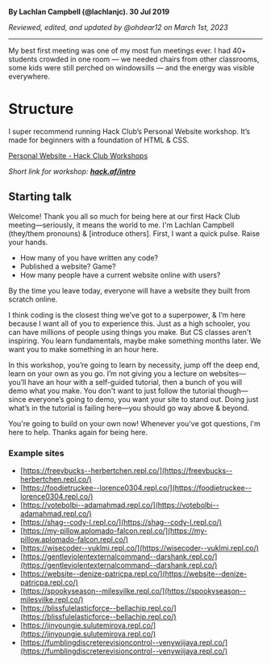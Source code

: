 __By Lachlan Campbell (@lachlanjc). 30 Jul 2019__

_Reviewed, edited, and updated by @ohdear12 on March 1st, 2023_

---

My best first meeting was one of my most fun meetings ever. I had 40+ students crowded in one room — we needed chairs from other classrooms, some kids were still perched on windowsills — and the energy was visible everywhere.

# Structure

I super recommend running Hack Club’s Personal Website workshop. It’s made for beginners with a foundation of HTML & CSS.

[Personal Website - Hack Club Workshops](https://workshops.hackclub.com/personal_website/)

_Short link for workshop: [**hack.af/intro**](https://hack.af/intro)_

## Starting talk

Welcome! Thank you all so much for being here at our first Hack Club meeting—seriously, it means the world to me. I'm Lachlan Campbell (they/them pronouns) & \[introduce others\]. First, I want a quick pulse. Raise your hands.

- How many of you have written any code?
- Published a website? Game?
- How many people have a current website online with users?

By the time you leave today, everyone will have a website they built from scratch online.

I think coding is the closest thing we’ve got to a superpower, & I’m here because I want all of you to experience this. Just as a high schooler, you can have millions of people using things you make. But CS classes aren't inspiring. You learn fundamentals, maybe make something months later. We want you to make something in an hour here.

In this workshop, you’re going to learn by necessity, jump off the deep end, learn on your own as you go. I’m not giving you a lecture on websites—you’ll have an hour with a self-guided tutorial, then a bunch of you will demo what you make. You don't want to just follow the tutorial though—since everyone’s going to demo, you want your site to stand out. Doing just what’s in the tutorial is failing here—you should go way above & beyond.

You're going to build on your own now! Whenever you've got questions, l'm here to help. Thanks again for being here.

### Example sites

- [https://freevbucks--herbertchen.repl.co/](https://freevbucks--herbertchen.repl.co/)
- [https://foodietruckee--lorence0304.repl.co/](https://foodietruckee--lorence0304.repl.co/)
- [https://votebolbi--adamahmad.repl.co/](https://votebolbi--adamahmad.repl.co/)
- [https://shag--cody-l.repl.co/](https://shag--cody-l.repl.co/)
- [https://my-pillow.aplomado-falcon.repl.co/](https://my-pillow.aplomado-falcon.repl.co/)
- [https://wisecoder--vuklmi.repl.co/](https://wisecoder--vuklmi.repl.co/)
- [https://gentleviolentexternalcommand--darshank.repl.co/](https://gentleviolentexternalcommand--darshank.repl.co/)
- [https://website--denize-patricpa.repl.co/](https://website--denize-patricpa.repl.co/)
- [https://spookyseason--milesvilke.repl.co/](https://spookyseason--milesvilke.repl.co/)
- [https://blissfulelasticforce--bellachip.repl.co/](https://blissfulelasticforce--bellachip.repl.co/)
- [https://jinyoungie.sulutemirova.repl.co/](https://jinyoungie.sulutemirova.repl.co/)
- [https://fumblingdiscreterevisioncontrol--venywiijaya.repl.co/](https://fumblingdiscreterevisioncontrol--venywiijaya.repl.co/)
